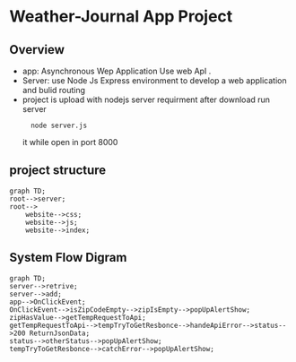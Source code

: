 # Weather-Journal App Project

## Overview
- app: Asynchronous Wep Application Use web ApI . 
- Server: use Node Js Express environment to develop a web application and bulid routing 
- project is upload with nodejs server requirment after download run server
    >
        node server.js
    it while open in port 8000
## project structure 
```mermaid
graph TD;
root-->server;
root-->
    website-->css;
    website-->js;
    website-->index;
```
## System Flow Digram 

```mermaid
graph TD;
server-->retrive;
server-->add;
app-->OnClickEvent;
OnClickEvent-->isZipCodeEmpty-->zipIsEmpty-->popUpAlertShow;
zipHasValue-->getTempRequestToApi;
getTempRequestToApi-->tempTryToGetResbonce-->handeApiError-->status-->200 ReturnJsonData;
status-->otherStatus-->popUpAlertShow;
tempTryToGetResbonce-->catchError-->popUpAlertShow;




```